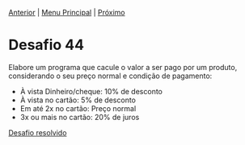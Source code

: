 [Anterior](Desafio043.md) | [Menu Principal](/README.md/) | [Próximo](Desafio045.md)  

# Desafio 44  

 Elabore um programa que cacule o valor a ser pago por um produto, considerando o seu preço normal e condição de pagamento:  
- À vista Dinheiro/cheque: 10% de desconto  
- À vista no cartão: 5% de desconto  
- Em até 2x no cartão: Preço normal  
- 3x ou mais no cartão: 20% de juros  
 

[Desafio resolvido](/Desafios/desafio044.py/)